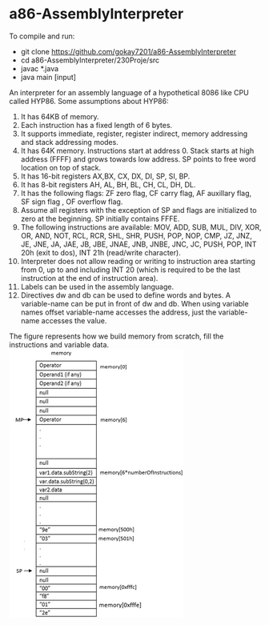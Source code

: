# a86-AssemblyInterpreter

To compile and run:
 * git clone https://github.com/gokay7201/a86-AssemblyInterpreter
 * cd a86-AssemblyInterpreter/230Proje/src
 * javac *.java
 * java main [input]

An	interpreter	for	an	assembly	language	of	a		hypothetical	8086 like	CPU	called	HYP86.
Some assumptions	about	HYP86:
1. It	has	64KB	of	memory.
2. Each	instruction	has	a	fixed	length	of	6	bytes.
3. It	supports	immediate,	register,	register	indirect,	memory	addressing		and	stack	addressing	modes.
4. It	has	64K	memory.	Instructions	start	at	address	0.	Stack	starts	at	high	address	(FFFF) and grows towards low	address. SP	points	to	free	word	location	on	top	of	stack.
5. It	has	16-bit	registers	AX,BX,	CX,	DX,	DI,	SP,	SI,	BP.
6. It	has	8-bit	registers	AH,	AL,	BH,	BL,	CH,	CL,	DH,	DL.
7. It	has	the	following	flags:	ZF	zero	flag,	CF	carry	flag,	AF	auxillary	flag,	SF	sign	flag	,	OF	overflow	flag.
8. Assume	all	registers	with	the	exception	of	SP	and	flags	are	initialized	to	zero		at	the	beginning.	SP	initially	contains	FFFE.
9. The	following	instructions	are	available:	MOV,	ADD,	SUB,	MUL,	DIV,	XOR,	OR,	AND,	NOT,	RCL,	RCR,	SHL,	SHR,	PUSH,	POP,	NOP,	CMP,	JZ,	JNZ,	JE,	JNE,	JA,	JAE,	JB,	JBE,	JNAE,	JNB,	JNBE,	JNC,	JC,		PUSH,	POP,	INT	20h	(exit	to	dos),	INT	21h	(read/write	character).
10. Interpreter	does not	allow	reading	or	writing	to instruction	area starting	from	0,	up		to	and	including		INT	20	(which	is	required	to	be	the	last	instruction	at	the	end	of	instruction	area).
11. Labels	can	be	used	in	the	assembly	language.	
12. Directives		dw	and	db	can	be	used	to	define	words	and	bytes.	A	variable-name	can	be	put	in	front	of	dw	and	db.	When	using	variable	names		offset	variable-name	accesses	the	address,	just	the	variable-name	accesses	the	value.

The figure represents how we build memory from scratch, fill the instructions and variable data.
![Image of Memory](/arch.jpeg)
